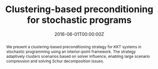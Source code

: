 ---
title: "Clustering-based preconditioning for stochastic programs"
tags: ['stochastic programming', 'preconditioning']
authors: ['Yankai Cao', 'Carl D Laird', 'Victor M Zavala']
publication_types: ['article-journal']
publication: "*Computational Optimization and Applications*"
abstract: We present a clustering-based preconditioning strategy for KKT systems in stochastic programming using an interior-point framework. The strategy adaptively clusters scenarios based on solver influence, enabling large scenario compression and solving Schur decomposition issues.
date: "2016-06-01T00:00:00Z"
publishDate: "2016-06-01T00:00:00Z"
url_pdf: ""
featured: false
projects: []
slides: ""
---